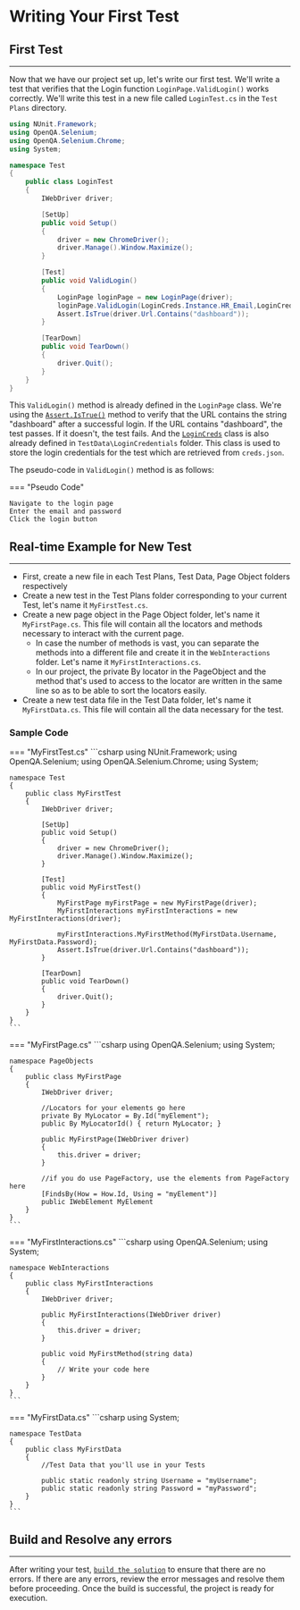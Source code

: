 # Writing Your First Test

## **First Test**

---

Now that we have our project set up, let's write our first test. We'll write a test that verifies that the Login function `LoginPage.ValidLogin()` works correctly. We'll write this test in a new file called `LoginTest.cs` in the `Test Plans` directory.

```csharp
using NUnit.Framework;
using OpenQA.Selenium;
using OpenQA.Selenium.Chrome;
using System;

namespace Test
{
	public class LoginTest
	{
		IWebDriver driver;

		[SetUp]
		public void Setup()
		{
			driver = new ChromeDriver();
			driver.Manage().Window.Maximize();
		}

		[Test]
		public void ValidLogin()
		{
			LoginPage loginPage = new LoginPage(driver);
			loginPage.ValidLogin(LoginCreds.Instance.HR_Email,LoginCreds.Instance.HR_Pwd);
			Assert.IsTrue(driver.Url.Contains("dashboard"));
		}

		[TearDown]
		public void TearDown()
		{
			driver.Quit();
		}
	}
}
```

This `ValidLogin()` method is already defined in the `LoginPage` class. We're using the [`Assert.IsTrue()`](../Utilities%20and%20Helpers/Pre-defined%20Utilities/soft-assertion.md/#istrue) method to verify that the URL contains the string "dashboard" after a successful login. If the URL contains "dashboard", the test passes. If it doesn't, the test fails. And the [`LoginCreds`](../Utilities%20and%20Helpers/Pre-defined%20Utilities/login-creds.md) class is also already defined in `TestData\LoginCredentials` folder. This class is used to store the login credentials for the test which are retrieved from `creds.json`.

The pseudo-code in `ValidLogin()` method is as follows:

=== "Pseudo Code"
```
Navigate to the login page
Enter the email and password
Click the login button
```

## **Real-time Example for New Test**

---

- First, create a new file in each Test Plans, Test Data, Page Object folders respectively
- Create a new test in the Test Plans folder corresponding to your current Test, let's name it `MyFirstTest.cs`.
- Create a new page object in the Page Object folder, let's name it `MyFirstPage.cs`. This file will contain all the locators and methods necessary to interact with the current page.
	- In case the number of methods is vast, you can separate the methods into a different file and create it in the `WebInteractions` folder. Let's name it `MyFirstInteractions.cs`.
	- In our project, the private By locator in the PageObject and the method that's used to access to the locator are written in the same line so as to be able to sort the locators easily.
- Create a new test data file in the Test Data folder, let's name it `MyFirstData.cs`. This file will contain all the data necessary for the test.

### Sample Code

=== "MyFirstTest.cs"
	```csharp
	using NUnit.Framework;
	using OpenQA.Selenium;
	using OpenQA.Selenium.Chrome;
	using System;

	namespace Test
	{
		public class MyFirstTest
		{
			IWebDriver driver;

			[SetUp]
			public void Setup()
			{
				driver = new ChromeDriver();
				driver.Manage().Window.Maximize();
			}

			[Test]
			public void MyFirstTest()
			{
				MyFirstPage myFirstPage = new MyFirstPage(driver);
				MyFirstInteractions myFirstInteractions = new MyFirstInteractions(driver);

				myFirstInteractions.MyFirstMethod(MyFirstData.Username, MyFirstData.Password);
				Assert.IsTrue(driver.Url.Contains("dashboard"));
			}

			[TearDown]
			public void TearDown()
			{
				driver.Quit();
			}
		}
	}
	```

=== "MyFirstPage.cs"
	```csharp
	using OpenQA.Selenium;
	using System;

	namespace PageObjects
	{
		public class MyFirstPage
		{
			IWebDriver driver;

			//Locators for your elements go here
			private By MyLocator = By.Id("myElement"); 
			public By MyLocatorId() { return MyLocator; }

			public MyFirstPage(IWebDriver driver)
			{
				this.driver = driver;
			}

			//if you do use PageFactory, use the elements from PageFactory here
			[FindsBy(How = How.Id, Using = "myElement")]
			public IWebElement MyElement
		}
	}
	```

=== "MyFirstInteractions.cs"
	```csharp
	using OpenQA.Selenium;
	using System;

	namespace WebInteractions
	{
		public class MyFirstInteractions
		{
			IWebDriver driver;

			public MyFirstInteractions(IWebDriver driver)
			{
				this.driver = driver;
			}

			public void MyFirstMethod(string data)
			{
				// Write your code here
			}
		}
	}
	```

=== "MyFirstData.cs"
	```csharp
	using System;

	namespace TestData
	{
		public class MyFirstData
		{
			//Test Data that you'll use in your Tests

			public static readonly string Username = "myUsername";
			public static readonly string Password = "myPassword";
		}
	}
	```

## **Build and Resolve any errors**

---

After writing your test, [`build the solution`](../Getting%20Started/build.md) to ensure that there are no errors. If there are any errors, review the error messages and resolve them before proceeding. Once the build is successful, the project is ready for execution.